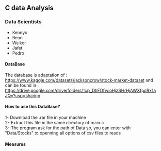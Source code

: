 ## C data Analysis

### Data Scientists 
  - Kennyo
  - Benn
  - Walker
  - Jafet
  - Pedro

#### DataBase
The database is adaptation of : https://www.kaggle.com/datasets/jacksoncrow/stock-market-dataset 
and can be found in : https://drive.google.com/drive/folders/1cp_DhFOfwioHjzSHrHjAWXfpdRx1aJQy?usp=sharing

#### How to use this DataBase?
1- Download the .rar file in your machine<br>
2- Extract this file in the same directory of main.c <br>
3- The program ask for the path of Data so, you can enter with "Data/Stocks" to openning all options of csv files to reads<br>

#### Measures
